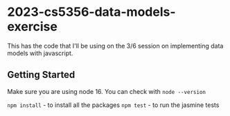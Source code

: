 # 2023-cs5356-data-models-exercise

This has the code that I'll be using on the 3/6 session on implementing data models with javascript.

## Getting Started

Make sure you are using node 16. You can check with `node --version`

`npm install` - to install all the packages
`npm test` - to run the jasmine tests
